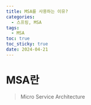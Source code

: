 ```yaml
---
title: MSA를 사용하는 이유?
categories:
  - 스프링, MSA
tags:
  - MSA
toc: true
toc_sticky: true
date: 2024-04-21
---
```

# MSA란
> Micro Service Architecture

